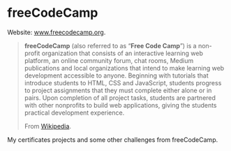 # freeCodeCamp

Website:	www.freecodecamp.org.

>**freeCodeCamp** (also referred to as “**Free Code Camp**”) is a non-profit organization that consists of an interactive learning web platform, an online community forum, chat rooms, Medium publications and local organizations that intend to make learning web development accessible to anyone. Beginning with tutorials that introduce students to HTML, CSS and JavaScript, students progress to project assignments that they must complete either alone or in pairs. Upon completion of all project tasks, students are partnered with other nonprofits to build web applications, giving the students practical development experience.
>
>From [Wikipedia](https://en.wikipedia.org/wiki/FreeCodeCamp).

My certificates projects and some other challenges from freeCodeCamp.

